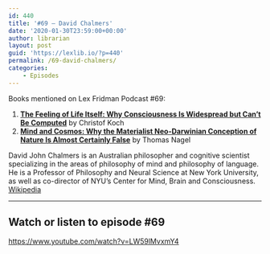 ```yaml
---
id: 440
title: '#69 – David Chalmers'
date: '2020-01-30T23:59:00+00:00'
author: librarian
layout: post
guid: 'https://lexlib.io/?p=440'
permalink: /69-david-chalmers/
categories:
    - Episodes
---
```


Books mentioned on Lex Fridman Podcast #69:

1. <b><a href="https://amzn.to/3tJTm5j" target="_blank" rel="sponsored noopener noreferrer">The Feeling of Life Itself: Why Consciousness Is Widespread but Can’t Be Computed</a></b> by Christof Koch
2. <b><a href="https://amzn.to/3u3acMR" target="_blank" rel="sponsored noopener noreferrer">Mind and Cosmos: Why the Materialist Neo-Darwinian Conception of Nature Is Almost Certainly False</a></b> by Thomas Nagel

<!--more-->

David John Chalmers is an Australian philosopher and cognitive scientist specializing in the areas of philosophy of mind and philosophy of language. He is a Professor of Philosophy and Neural Science at New York University, as well as co-director of NYU’s Center for Mind, Brain and Consciousness. [Wikipedia](https://en.wikipedia.org/wiki/David_Chalmers)

- - - - - -

## Watch or listen to episode #69

<https://www.youtube.com/watch?v=LW59lMvxmY4>